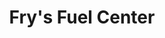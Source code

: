 ---
title: "Fry's Fuel Center"
url: /phoenix/frys-fuel-center-east-bell-road/
shop: Lebensmittel
---
